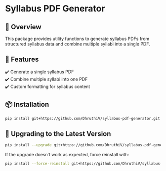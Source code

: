 # Syllabus PDF Generator

## 📌 Overview  
This package provides utility functions to generate syllabus PDFs from structured syllabus data and combine multiple syllabi into a single PDF.  

## 🚀 Features  
✔️ Generate a single syllabus PDF  
✔️ Combine multiple syllabi into one PDF  
✔️ Custom formatting for syllabus content  

## 📦 Installation  
```bash
pip install git+https://github.com/DhruthiV/syllabus-pdf-generator.git
```
## 🔄 Upgrading to the Latest Version
```bash
pip install --upgrade git+https://github.com/DhruthiV/syllabus-pdf-generator.git
```
If the upgrade doesn’t work as expected, force reinstall with:
```bash
pip install --force-reinstall git+https://github.com/DhruthiV/syllabus-pdf-generator.git
```
